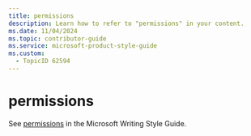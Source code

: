 ```yaml
---
title: permissions
description: Learn how to refer to "permissions" in your content.
ms.date: 11/04/2024
ms.topic: contributor-guide
ms.service: microsoft-product-style-guide
ms.custom:
  - TopicID 62594
---
```



# permissions

See [permissions](https://styleguides.azurewebsites.net/Styleguide/Read?id=2700&topicid=35560 "permissions ") in the Microsoft Writing Style Guide.

